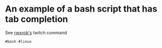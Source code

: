 # An example of a bash script that has tab completion

See [rwxrob's](../80) twitch command

    #bash #linux
